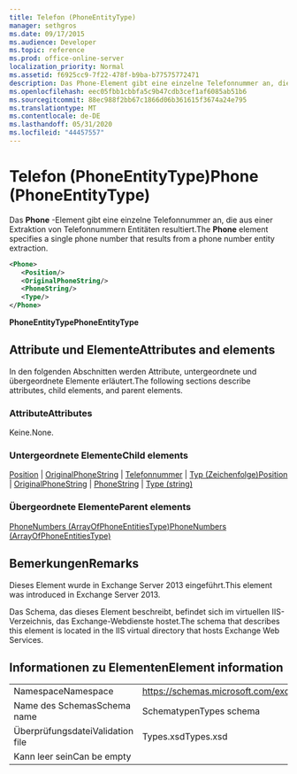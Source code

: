 ```yaml
---
title: Telefon (PhoneEntityType)
manager: sethgros
ms.date: 09/17/2015
ms.audience: Developer
ms.topic: reference
ms.prod: office-online-server
localization_priority: Normal
ms.assetid: f6925cc9-7f22-478f-b9ba-b77575772471
description: Das Phone-Element gibt eine einzelne Telefonnummer an, die aus einer Extraktion von Telefonnummern Entitäten resultiert.
ms.openlocfilehash: eec05fbb1cbbfa5c9b47cdb3cef1af6085ab51b6
ms.sourcegitcommit: 88ec988f2bb67c1866d06b361615f3674a24e795
ms.translationtype: MT
ms.contentlocale: de-DE
ms.lasthandoff: 05/31/2020
ms.locfileid: "44457557"
---
```

# <a name="phone-phoneentitytype"></a><span data-ttu-id="0bc44-103">Telefon (PhoneEntityType)</span><span class="sxs-lookup"><span data-stu-id="0bc44-103">Phone (PhoneEntityType)</span></span>

<span data-ttu-id="0bc44-104">Das **Phone** -Element gibt eine einzelne Telefonnummer an, die aus einer Extraktion von Telefonnummern Entitäten resultiert.</span><span class="sxs-lookup"><span data-stu-id="0bc44-104">The **Phone** element specifies a single phone number that results from a phone number entity extraction.</span></span> 
  
```XML
<Phone>
   <Position/>
   <OriginalPhoneString/>
   <PhoneString/>
   <Type/>
</Phone>
```

 <span data-ttu-id="0bc44-105">**PhoneEntityType**</span><span class="sxs-lookup"><span data-stu-id="0bc44-105">**PhoneEntityType**</span></span>
## <a name="attributes-and-elements"></a><span data-ttu-id="0bc44-106">Attribute und Elemente</span><span class="sxs-lookup"><span data-stu-id="0bc44-106">Attributes and elements</span></span>

<span data-ttu-id="0bc44-107">In den folgenden Abschnitten werden Attribute, untergeordnete und übergeordnete Elemente erläutert.</span><span class="sxs-lookup"><span data-stu-id="0bc44-107">The following sections describe attributes, child elements, and parent elements.</span></span>
  
### <a name="attributes"></a><span data-ttu-id="0bc44-108">Attribute</span><span class="sxs-lookup"><span data-stu-id="0bc44-108">Attributes</span></span>

<span data-ttu-id="0bc44-109">Keine.</span><span class="sxs-lookup"><span data-stu-id="0bc44-109">None.</span></span>
  
### <a name="child-elements"></a><span data-ttu-id="0bc44-110">Untergeordnete Elemente</span><span class="sxs-lookup"><span data-stu-id="0bc44-110">Child elements</span></span>

<span data-ttu-id="0bc44-111">[Position](position.md)  |  [OriginalPhoneString](originalphonestring.md)  |  [Telefonnummer](phonestring.md)  |  [Typ (Zeichenfolge)](type-string.md)</span><span class="sxs-lookup"><span data-stu-id="0bc44-111">[Position](position.md) | [OriginalPhoneString](originalphonestring.md) | [PhoneString](phonestring.md) | [Type (string)](type-string.md)</span></span>
  
### <a name="parent-elements"></a><span data-ttu-id="0bc44-112">Übergeordnete Elemente</span><span class="sxs-lookup"><span data-stu-id="0bc44-112">Parent elements</span></span>

[<span data-ttu-id="0bc44-113">PhoneNumbers (ArrayOfPhoneEntitiesType)</span><span class="sxs-lookup"><span data-stu-id="0bc44-113">PhoneNumbers (ArrayOfPhoneEntitiesType)</span></span>](phonenumbers-arrayofphoneentitiestype.md)
  
## <a name="remarks"></a><span data-ttu-id="0bc44-114">Bemerkungen</span><span class="sxs-lookup"><span data-stu-id="0bc44-114">Remarks</span></span>

<span data-ttu-id="0bc44-115">Dieses Element wurde in Exchange Server 2013 eingeführt.</span><span class="sxs-lookup"><span data-stu-id="0bc44-115">This element was introduced in Exchange Server 2013.</span></span>
  
<span data-ttu-id="0bc44-116">Das Schema, das dieses Element beschreibt, befindet sich im virtuellen IIS-Verzeichnis, das Exchange-Webdienste hostet.</span><span class="sxs-lookup"><span data-stu-id="0bc44-116">The schema that describes this element is located in the IIS virtual directory that hosts Exchange Web Services.</span></span>
  
## <a name="element-information"></a><span data-ttu-id="0bc44-117">Informationen zu Elementen</span><span class="sxs-lookup"><span data-stu-id="0bc44-117">Element information</span></span>

|||
|:-----|:-----|
|<span data-ttu-id="0bc44-118">Namespace</span><span class="sxs-lookup"><span data-stu-id="0bc44-118">Namespace</span></span>  <br/> |https://schemas.microsoft.com/exchange/services/2006/types  <br/> |
|<span data-ttu-id="0bc44-119">Name des Schemas</span><span class="sxs-lookup"><span data-stu-id="0bc44-119">Schema name</span></span>  <br/> |<span data-ttu-id="0bc44-120">Schematypen</span><span class="sxs-lookup"><span data-stu-id="0bc44-120">Types schema</span></span>  <br/> |
|<span data-ttu-id="0bc44-121">Überprüfungsdatei</span><span class="sxs-lookup"><span data-stu-id="0bc44-121">Validation file</span></span>  <br/> |<span data-ttu-id="0bc44-122">Types.xsd</span><span class="sxs-lookup"><span data-stu-id="0bc44-122">Types.xsd</span></span>  <br/> |
|<span data-ttu-id="0bc44-123">Kann leer sein</span><span class="sxs-lookup"><span data-stu-id="0bc44-123">Can be empty</span></span>  <br/> ||
   


